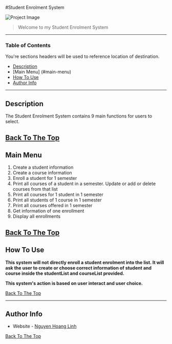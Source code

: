 #Student Enrolment System

![Project Image](project-image-url)

> Welcome to my Student Enrolment System

---

### Table of Contents
You're sections headers will be used to reference location of destination.

- [Description](#description)
- [Main Menu] (#main-menu)
- [How To Use](#how-to-use)
- [Author Info](#author-info)

---

## Description

The Student Enrolment System contains 9 main functions for users to select.

[Back To The Top](#student-enrolment-system)
---

## Main Menu

1. Create a student information
2. Create a course information
3. Enroll a student for 1 semester
4. Print all courses of a student in a semester. Update or add or delete courses from that list
5. Print all courses for 1 student in 1 semester
6. Print all students of 1 course in 1 semester
7. Print all courses offered in 1 semester
8. Get information of one enrollment
9. Display all enrollments

[Back To The Top](#student-enrolment-system)
---

## How To Use

**This system will not directly enroll a student enrolment into the list. It will ask the user to create or choose correct information of student and course inside the studentList and courseList provided.**

**This system's action is based on user interact and user choice.**



[Back To The Top](#student-enrolment-system)


---

## Author Info

- Website - [Nguyen Hoang Linh](https://github.com/hlinh1512)

[Back To The Top](#student-enrolment-system)

